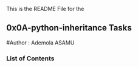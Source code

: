 This is the README File for the 

## 0x0A-python-inheritance Tasks

#Author : Ademola ASAMU

### List of Contents

